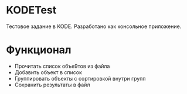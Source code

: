 # KODETest
Тестовое задание в KODE. Разработано как консольное приложение.
# Функционал
- Прочитать список объе9тов из файла
- Добавить объект в список
- Группировать объекты с сортировкой внутри групп
- Сохранить результаты в файл
